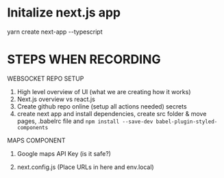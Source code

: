 # Initalize next.js app
yarn create next-app --typescript

# STEPS WHEN RECORDING
WEBSOCKET REPO SETUP
1. High level overview of UI (what we are creating how it works)
2. Next.js overview vs react.js
3. Create github repo online (setup all actions needed) secrets
4. create next app and install dependencies, create src folder & move pages, .babelrc file and `npm install --save-dev babel-plugin-styled-components`

MAPS COMPONENT
1. Google maps API Key (is it safe?)


2. next.config.js (Place URLs in here and env.local)
